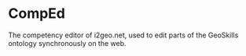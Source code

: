 CompEd
======

The competency editor of i2geo.net, used to edit parts of the GeoSkills ontology synchronously on the web.